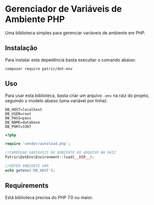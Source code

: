 # Gerenciador de Variáveis de Ambiente PHP

Uma biblioteca simples para gerenciar variáveis de ambiente em PHP.

## Instalação

Para instalar esta depedência basta  execultar o comando abaixo:
```shell
composer require patric/dot-env
```
## Uso

Para usar esta biblioteca, basta criar um arquivo `.env` na raiz do projeto, seguindo o modelo abaixo (uma variável por linha):

```
DB_HOST=localhost
DB_USER=root
DB_PASS=pass
DB_NAME=database
DB_PORT=3307
```

```php
<?php

require 'vendor/autoload.php';

//CARREGAR VARIAVEIS DO AMBIENTE DO ARQUIVO NA RAIZ
Patric\DotEnv\Environment::load(__DIR__);

//OBTER AMBIENTE VAR
echo getenv('DB_HOST');

```

## Requirements

Está biblioteca precisa do PHP 7.0 ou maior.
